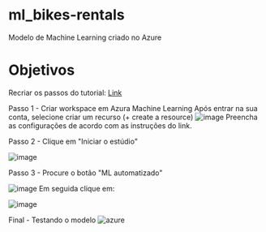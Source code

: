 # ml_bikes-rentals
Modelo de Machine Learning criado no Azure

# Objetivos
Recriar os passos do tutorial: [Link](https://microsoftlearning.github.io/mslearn-ai-fundamentals/Instructions/Labs/01-machine-learning.html)


Passo 1 - Criar workspace em Azura Machine Learning
Após entrar na sua conta, selecione criar um recurso (+ create a resource) ![image](https://github.com/Mihvieira/ml_bikes-rentals/assets/136247614/84d622b4-806f-4f80-b04a-e2db21415a79)
Preencha as configurações de acordo com as instruções do link.

Passo 2 - Clique em "Iniciar o estúdio"

![image](https://github.com/Mihvieira/ml_bikes-rentals/assets/136247614/641811b8-dd6b-4126-bf37-02e3efbfde53)

Passo 3 - Procure o botão "ML automatizado"

![image](https://github.com/Mihvieira/ml_bikes-rentals/assets/136247614/021f0986-e93f-4278-b538-27cd8653d483)
Em seguida clique em:

![image](https://github.com/Mihvieira/ml_bikes-rentals/assets/136247614/cfa61472-d5ae-45df-bae0-f092c116f927)



Final - Testando o modelo
![azure](https://github.com/Mihvieira/ml_bikes-rentals/assets/136247614/d362951d-100e-4575-b89f-bdb5ddd288b2)

